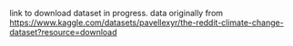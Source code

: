 link to download dataset in progress.
data originally from https://www.kaggle.com/datasets/pavellexyr/the-reddit-climate-change-dataset?resource=download
